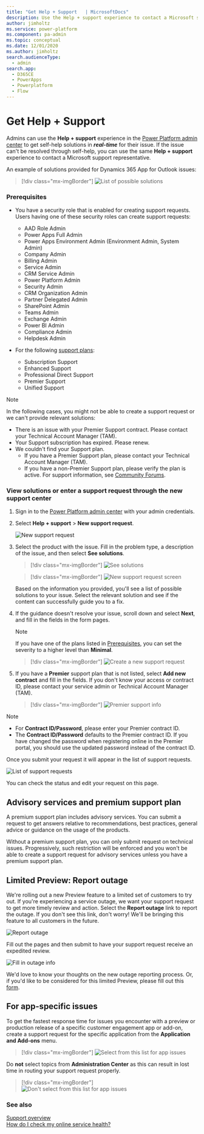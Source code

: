 ```yaml
---
title: "Get Help + Support   | MicrosoftDocs"
description: Use the Help + support experience to contact a Microsoft support representative to get resolution for your issue.
author: jimholtz
ms.service: power-platform
ms.component: pa-admin
ms.topic: conceptual
ms.date: 12/01/2020
ms.author: jimholtz 
search.audienceType: 
  - admin
search.app:
  - D365CE
  - PowerApps
  - Powerplatform
  - Flow
---
```

# Get Help + Support

Admins can use the **Help + support** experience in the [Power Platform admin center](admin-documentation.md) to get self-help solutions in ***real-time*** for their issue. If the issue can't be resolved through self-help, you can use the same **Help + support** experience to contact a Microsoft support representative.

An example of solutions provided for Dynamics 365 App for Outlook issues:

> [!div class="mx-imgBorder"] 
> ![List of possible solutions](media/support-solutions-list.png "List of possible solutions")

### Prerequisites

- You have a security role that is enabled for creating support requests. Users having one of these security roles can create support requests:

  - AAD Role Admin
  - Power Apps Full Admin
  - Power Apps Environment Admin (Environment Admin, System Admin)
  - Company Admin
  - Billing Admin
  - Service Admin
  - CRM Service Admin
  - Power Platform Admin  
  - Security Admin
  - CRM Organization Admin
  - Partner Delegated Admin
  - SharePoint Admin
  - Teams Admin
  - Exchange Admin
  - Power BI Admin
  - Compliance Admin
  - Helpdesk Admin

- For the following [support plans](https://www.microsoft.com/dynamics365/support):
   
  - Subscription Support
  - Enhanced Support
  - Professional Direct Support
  - Premier Support
  - Unified Support

> [!NOTE]
> In the following cases, you might not be able to create a support request or we can't provide relevant solutions:
> 
> - There is an issue with your Premier Support contract. Please contact your Technical Account Manager (TAM).
> - Your Support subscription has expired. Please renew.
> - We couldn't find your Support plan. 
>   - If you have a Premier Support plan, please contact your Technical Account Manager (TAM).
>   - If you have a non-Premier Support plan, please verify the plan is active. For support information, see [Community Forums](https://community.dynamics.com/f).


### View solutions or enter a support request through the new support center

1. Sign in to the [Power Platform admin center](https://admin.powerplatform.microsoft.com/) with your admin credentials.

2. Select **Help + support** > **New support request**.

   ![New support request](media/new-support-request.png "New support request")

3. Select the product with the issue. Fill in the problem type, a description of the issue, and then select **See solutions**.

   > [!div class="mx-imgBorder"] 
   > ![See solutions](media/create-support-ticket.png "See solutions")

   > [!div class="mx-imgBorder"] 
   > ![New support request screen](media/create-support-ticket2.png "Solutions")

   Based on the information you provided, you'll see a list of possible solutions to your issue. Select the relevant solution and see if the content can successfully guide you to a fix. 

4. If the guidance doesn't resolve your issue, scroll down and select **Next**, and fill in the fields in the form pages.

   > [!NOTE]
   > If you have one of the plans listed in [Prerequisites](#prerequisites), you can set the severity to a higher level than **Minimal**.

   > [!div class="mx-imgBorder"] 
   > ![Create a new support request](media/support-request-page2.png "Create a new support request")

5. If you have a **Premier** support plan that is not listed, select **Add new contract** and fill in the fields. If you don't know your access or contract ID, please contact your service admin or Technical Account Manager (TAM).

   > [!div class="mx-imgBorder"] 
   > ![Premier support info](media/premier-support.png "Premier support info")

> [!NOTE]
> - For **Contract ID/Password**, please enter your Premier contract ID. 
> - The **Contract ID/Password** defaults to the Premier contract ID. If you have changed the password when registering online in the Premier portal, you should use the updated password instead of the contract ID.

Once you submit your request it will appear in the list of support requests.

![List of support requests](media/support-ticket-list.png "List of support requests")

You can check the status and edit your request on this page.

## Advisory services and premium support plan

A premium support plan includes advisory services. You can submit a request to get answers relative to recommendations, best practices, general advice or guidance on the usage of the products.

Without a premium support plan, you can only submit request on technical issues. Progressively, such restriction will be enforced and you won't be able to create a support request for advisory services unless you have a premium support plan.

## Limited Preview: Report outage
We're rolling out a new Preview feature to a limited set of customers to try out. If you're experiencing a service outage, we want your support request to get more timely review and action. Select the **Report outage** link to report the outage. If you don't see this link, don't worry! We'll be bringing this feature to all customers in the future.

![Report outage](media/new-report-outage.png "Report outage")

Fill out the pages and then submit to have your support request receive an expedited review.

![Fill in outage info](media/report-outage-page-one.png "Fill in outage info")

We'd love to know your thoughts on the new outage reporting process. Or, if you'd like to be considered for this limited Preview, please fill out this [form](https://forms.office.com/Pages/ResponsePage.aspx?id=v4j5cvGGr0GRqy180BHbR-5Axi2KMXdNi_1eF9P36tZUN1FUQkJLNVBZVVlOSVk0T0tIQTBIMk9VOC4u).

## For app-specific issues
To get the fastest response time for issues you encounter with a preview or production release of a specific customer engagement app or add-on, create a support request for the specific application from the **Application and Add-ons** menu.   

> [!div class="mx-imgBorder"] 
> ![Select from this list for app issues](media/support-use-applications-addons.png "Select from this list for app issues")

Do **not** select topics from **Administration Center** as this can result in lost time in routing your support request properly. 

> [!div class="mx-imgBorder"] 
> ![Don't select from this list for app issues](media/support-dont-use-administration-center.png "Don't select from this list for app issues")

### See also
[Support overview](support-overview.md)<br />
[How do I check my online service health?](check-online-service-health.md)

